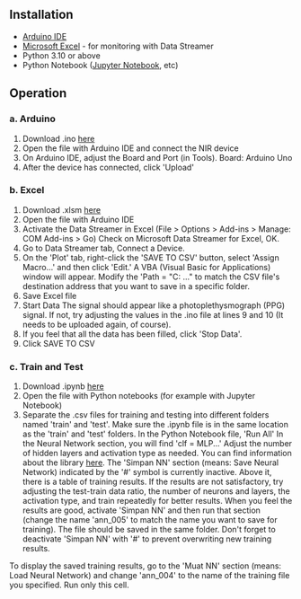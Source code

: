 ## Installation
* [Arduino IDE](https://www.arduino.cc/en/software)
* [Microsoft Excel](https://www.microsoft.com/id-id/microsoft-365/excel) - for monitoring with Data Streamer
* Python 3.10 or above
* Python Notebook ([Jupyter Notebook](https://jupyter.org/), etc)

## Operation
### a. Arduino
1. Download .ino [here](https://github.com/dhiteory/glucometer/blob/main/non-invasive-code.ino)
2. Open the file with Arduino IDE and connect the NIR device
3. On Arduino IDE, adjust the Board and Port (in Tools). Board: Arduino Uno
4. After the device has connected, click 'Upload'
### b. Excel
1. Download .xlsm [here](https://github.com/dhiteory/glucometer/blob/main/PPG5000.xlsm)
2. Open the file with Arduino IDE
3. Activate the Data Streamer in Excel (File > Options > Add-ins > Manage: COM Add-ins > Go) Check on Microsoft Data Streamer for Excel, OK.
4. Go to Data Streamer tab, Connect a Device.
5. On the 'Plot' tab, right-click the 'SAVE TO CSV' button, select 'Assign Macro...' and then click 'Edit.' A VBA (Visual Basic for Applications) window will appear. Modify the 'Path = "C: ..." to match the CSV file's destination address that you want to save in a specific folder.
6. Save Excel file
7. Start Data
The signal should appear like a photoplethysmograph (PPG) signal. If not, try adjusting the values in the .ino file at lines 9 and 10 (It needs to be uploaded again, of course).
7. If you feel that all the data has been filled, click 'Stop Data'.
8. Click SAVE TO CSV

### c. Train and Test
1. Download .ipynb [here](https://github.com/dhiteory/glucometer/blob/main/Glucose.ipynb)
2. Open the file with Python notebooks (for example with Jupyter Notebook)
3. Separate the .csv files for training and testing into different folders named 'train' and 'test'. Make sure the .ipynb file is in the same location as the 'train' and 'test' folders.
In the Python Notebook file, 'Run All' In the Neural Network section, you will find 'clf = MLP...' Adjust the number of hidden layers and activation type as needed. You can find information about the library [here](https://scikit-learn.org/stable/modules/generated/sklearn.neural_network.MLPClassifier.html). The 'Simpan NN' section (means: Save Neural Network) indicated by the '#' symbol is currently inactive. Above it, there is a table of training results. If the results are not satisfactory, try adjusting the test-train data ratio, the number of neurons and layers, the activation type, and train repeatedly for better results. When you feel the results are good, activate 'Simpan NN' and then run that section (change the name 'ann_005' to match the name you want to save for training). The file should be saved in the same folder. Don't forget to deactivate 'Simpan NN' with '#' to prevent overwriting new training results.

To display the saved training results, go to the 'Muat NN' section (means: Load Neural Network) and change 'ann_004' to the name of the training file you specified. Run only this cell.
